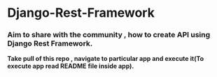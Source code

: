 # Django-Rest-Framework
<h3>Aim to share with the community , how to create API using Django Rest Framework. </h3>
<strong>
Take pull of this repo , navigate to particular app and execute it(To execute app read README file inside app).
</strong>
